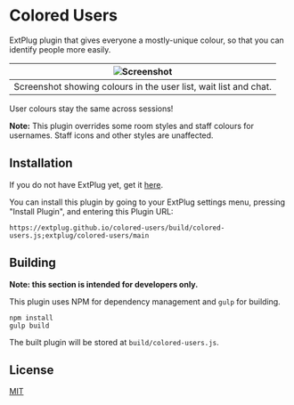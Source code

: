 Colored Users
=============

ExtPlug plugin that gives everyone a mostly-unique colour, so that you can
identify people more easily.

| ![Screenshot](https://i.imgur.com/UvdJ7pt.png) |
|---|
| Screenshot showing colours in the user list, wait list and chat. |

User colours stay the same across sessions!

**Note:** This plugin overrides some room styles and staff colours for
usernames. Staff icons and other styles are unaffected.

## Installation

If you do not have ExtPlug yet, get it [here](https://extplug.github.io).

You can install this plugin by going to your ExtPlug settings menu, pressing
"Install Plugin", and entering this Plugin URL:

```
https://extplug.github.io/colored-users/build/colored-users.js;extplug/colored-users/main
```

## Building

**Note: this section is intended for developers only.**

This plugin uses NPM for dependency management and `gulp` for building.

```
npm install
gulp build
```

The built plugin will be stored at `build/colored-users.js`.

## License

[MIT](./LICENSE)
